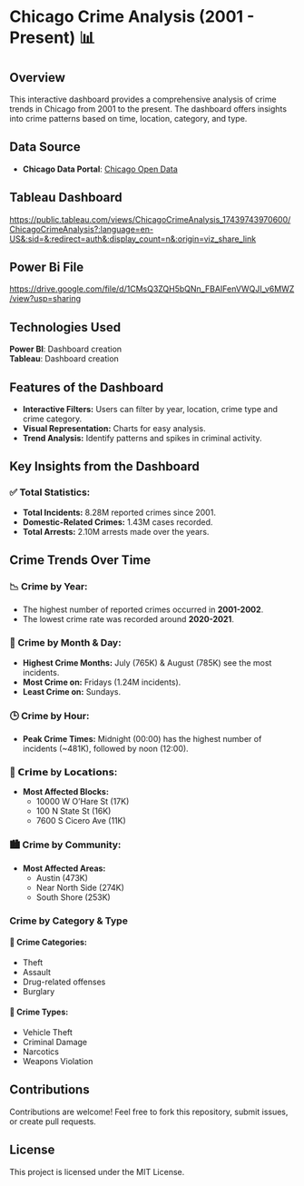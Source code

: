 # Chicago Crime Analysis (2001 - Present) 📊

## Overview
This interactive dashboard provides a comprehensive analysis of crime trends in Chicago from 2001 to the present. The dashboard offers insights into crime patterns based on time, location, category, and type. 


## Data Source
- **Chicago Data Portal**: [Chicago Open Data](https://data.cityofchicago.org)

## Tableau Dashboard 
https://public.tableau.com/views/ChicagoCrimeAnalysis_17439743970600/ChicagoCrimeAnalysis?:language=en-US&:sid=&:redirect=auth&:display_count=n&:origin=viz_share_link

## Power Bi File
https://drive.google.com/file/d/1CMsQ3ZQH5bQNn_FBAIFenVWQJI_v6MWZ/view?usp=sharing

## Technologies Used
**Power BI**: Dashboard creation <br />
**Tableau**: Dashboard creation

## Features of the Dashboard
- **Interactive Filters:** Users can filter by year,  location, crime type and crime category.
- **Visual Representation:** Charts for easy analysis.
- **Trend Analysis:** Identify patterns and spikes in criminal activity.

## Key Insights from the Dashboard

### ✅ Total Statistics:
- **Total Incidents:** 8.28M reported crimes since 2001.
- **Domestic-Related Crimes:** 1.43M cases recorded.
- **Total Arrests:** 2.10M arrests made over the years.

## Crime Trends Over Time

### 📉 Crime by Year:
- The highest number of reported crimes occurred in **2001-2002**.
- The lowest crime rate was recorded around **2020-2021**.

### 📅 Crime by Month & Day:
- **Highest Crime Months:** July (765K) & August (785K) see the most incidents.
- **Most Crime on:** Fridays (1.24M incidents).
- **Least Crime on:** Sundays.

### 🕒 Crime by Hour:
- **Peak Crime Times:** Midnight (00:00) has the highest number of incidents (~481K), followed by noon (12:00).

### 📍 𝗖𝗿𝗶𝗺𝗲 by 𝗟𝗼𝗰𝗮𝘁𝗶𝗼𝗻𝘀:
- **Most Affected Blocks:** 
  - 10000 W O’Hare St (17K)
  - 100 N State St (16K)
  - 7600 S Cicero Ave (11K)

### 🏙️ Crime by Community:
- **Most Affected Areas:** 
  - Austin (473K)
  - Near North Side (274K)
  - South Shore (253K)

### Crime by Category & Type

#### 🔹 Crime Categories:
- Theft
- Assault
- Drug-related offenses
- Burglary

#### 🔹 Crime Types:
- Vehicle Theft
- Criminal Damage
- Narcotics
- Weapons Violation

## Contributions
Contributions are welcome! Feel free to fork this repository, submit issues, or create pull requests.

## License
This project is licensed under the MIT License.
